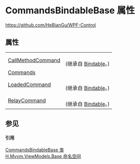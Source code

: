 # CommandsBindableBase 属性
https://github.com/HeBianGu/WPF-Control



## 属性
<table>
<tr>
<td><a href="5ce3f30d-7494-8bcb-4631-b6051a66526d">CallMethodCommand</a></td>
<td><br />(继承自 <a href="8ab78628-2bd0-bb2a-c8d0-dbc372370609">Bindable</a>。)</td></tr>
<tr>
<td><a href="4ae54119-5efe-4fd5-d92f-31979f27659a">Commands</a></td>
<td> </td></tr>
<tr>
<td><a href="b50c5e10-29b3-8ff7-caa3-235798b7c239">LoadedCommand</a></td>
<td><br />(继承自 <a href="8ab78628-2bd0-bb2a-c8d0-dbc372370609">Bindable</a>。)</td></tr>
<tr>
<td><a href="edf50f2a-ae9f-6b8d-87d9-73284b2add66">RelayCommand</a></td>
<td><br />(继承自 <a href="8ab78628-2bd0-bb2a-c8d0-dbc372370609">Bindable</a>。)</td></tr>
</table>

## 参见


#### 引用
<a href="7abd43fb-12ec-05ae-f7f4-cc4e20c08f16">CommandsBindableBase 类</a>  
<a href="1a39445a-2086-c1ca-7c41-28cbba243517">H.Mvvm.ViewModels.Base 命名空间</a>  
